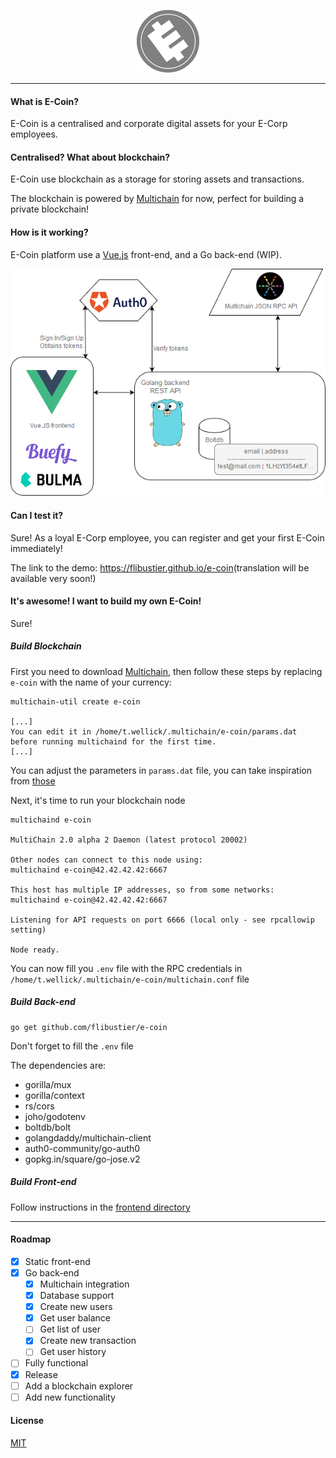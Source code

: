 <p align="center">
    <a href="https://e-coin.jonathan.pl/" target="_blank">
        <img width="100" src="./resources/ecoin-dark.png" alt="E-Coin">
    </a>
</p>

---

[multichain]: https://github.com/MultiChain/multichain

#### What is E-Coin?

E-Coin is a centralised and corporate digital assets for your E-Corp employees.

#### Centralised? What about blockchain?

E-Coin use blockchain as a storage for storing assets and transactions.

The blockchain is powered by [Multichain]
for now, perfect for building a private blockchain!

#### How is it working?

E-Coin platform use a [Vue.js](https://github.com/vuejs/vue) front-end, and a Go
back-end (WIP).

![E-Coin architecture](./resources/e-coin-archi.png)

#### Can I test it?

Sure! As a loyal E-Corp employee, you can register and get your first E-Coin
immediately!

The link to the demo: <https://flibustier.github.io/e-coin>(translation will be available very soon!)

#### It's awesome! I want to build my own E-Coin!

Sure! 

##### Build Blockchain

First you need to download [Multichain], 
then follow these steps by replacing `e-coin` with the name of your currency:
```$xslt
multichain-util create e-coin

[...]
You can edit it in /home/t.wellick/.multichain/e-coin/params.dat before running multichaind for the first time.
[...]
```

You can adjust the parameters in `params.dat` file, you can take inspiration from [those](./resources/params.dat)

Next, it's time to run your blockchain node
```
multichaind e-coin

MultiChain 2.0 alpha 2 Daemon (latest protocol 20002)

Other nodes can connect to this node using:
multichaind e-coin@42.42.42.42:6667

This host has multiple IP addresses, so from some networks:
multichaind e-coin@42.42.42.42:6667

Listening for API requests on port 6666 (local only - see rpcallowip setting)

Node ready.
```

You can now fill you `.env` file with the RPC credentials in
`/home/t.wellick/.multichain/e-coin/multichain.conf` file

##### Build Back-end

```$xslt
go get github.com/flibustier/e-coin
```

Don't forget to fill the `.env` file

The dependencies are:
* gorilla/mux
* gorilla/context
* rs/cors
* joho/godotenv
* boltdb/bolt
* golangdaddy/multichain-client
* auth0-community/go-auth0
* gopkg.in/square/go-jose.v2

##### Build Front-end

Follow instructions in the [frontend directory](./frontend/README.md) 

---

#### Roadmap

- [x] Static front-end
- [x] Go back-end
  - [x] Multichain integration
  - [x] Database support
  - [x] Create new users
  - [x] Get user balance
  - [ ] Get list of user
  - [x] Create new transaction
  - [ ] Get user history 
- [ ] Fully functional
- [x] Release
- [ ] Add a blockchain explorer
- [ ] Add new functionality

#### License

[MIT](http://opensource.org/licenses/MIT)
